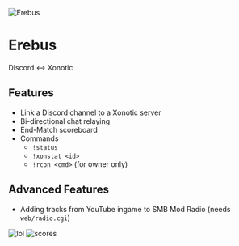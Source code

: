 ![Erebus](https://i.imgur.com/atLvzgy.png "Erebus")

# Erebus
Discord <-> Xonotic
## Features
- Link a Discord channel to a Xonotic server
- Bi-directional chat relaying
- End-Match scoreboard
- Commands
  - `!status`
  - `!xonstat <id>`
  - `!rcon <cmd>` (for owner only)
## Advanced Features
- Adding tracks from YouTube ingame to SMB Mod Radio (needs `web/radio.cgi`)

![lol](https://i.imgur.com/n43mzor.png "lol")
![scores](https://i.imgur.com/Prg4JeL.png "scores")
